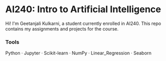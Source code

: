 # AI240: Intro to Artificial Intelligence

Hi! I'm Geetanjali Kulkarni, a student currently enrolled in AI240. This repo contains my assignments and projects for the course.

### Tools
Python · Jupyter · Scikit-learn · NumPy · Linear_Regression · Seaborn
